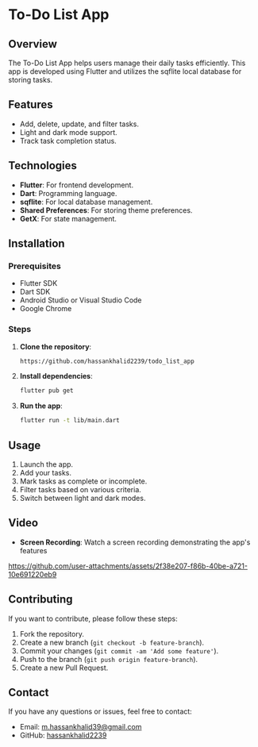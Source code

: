 # To-Do List App

## Overview
The To-Do List App helps users manage their daily tasks efficiently. This app is developed using Flutter and utilizes the sqflite local database for storing tasks.

## Features
- Add, delete, update, and filter tasks.
- Light and dark mode support.
- Track task completion status.

## Technologies
- **Flutter**: For frontend development.
- **Dart**: Programming language.
- **sqflite**: For local database management.
- **Shared Preferences**: For storing theme preferences.
- **GetX**: For state management.

## Installation

### Prerequisites
- Flutter SDK
- Dart SDK
- Android Studio or Visual Studio Code
- Google Chrome

### Steps
1. **Clone the repository**:
    ```sh
    https://github.com/hassankhalid2239/todo_list_app
    ```

2. **Install dependencies**:
    ```sh
    flutter pub get
    ```

3. **Run the app**:
    ```sh
    flutter run -t lib/main.dart
    ```

## Usage
1. Launch the app.
2. Add your tasks.
3. Mark tasks as complete or incomplete.
4. Filter tasks based on various criteria.
5. Switch between light and dark modes.

## Video
- **Screen Recording**: Watch a screen recording demonstrating the app's features

https://github.com/user-attachments/assets/2f38e207-f86b-40be-a721-10e691220eb9


## Contributing
If you want to contribute, please follow these steps:
1. Fork the repository.
2. Create a new branch (`git checkout -b feature-branch`).
3. Commit your changes (`git commit -am 'Add some feature'`).
4. Push to the branch (`git push origin feature-branch`).
5. Create a new Pull Request.


## Contact
If you have any questions or issues, feel free to contact:
- Email: m.hassankhalid39@gmail.com
- GitHub: [hassankhalid2239](https://github.com/hassankhalid2239)
